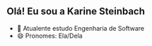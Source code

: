 ## Olá! Eu sou a Karine Steinbach 

- 🌱 Atualente estudo Engenharia de Software
- 😄 Pronomes: Ela/Dela

